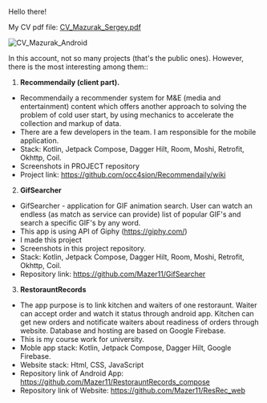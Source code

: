 Hello there!

My CV pdf file: [CV_Mazurak_Sergey.pdf](https://github.com/Mazer11/Mazer11/blob/e0964004e5c73957dcffefb5b2ffa5c77b07af32/CV_Android_Mazurak.pdf)

![CV_Mazurak_Android](https://user-images.githubusercontent.com/86118013/235215621-7a9163fe-a60f-43f4-baa4-674267b43c9d.png)

In this account, not so many projects (that's the public ones). However, there is the most interesting among them::
1. **Recommendaily (client part).**
  - Recommendaily a recommender system for M&E (media and entertainment) content which offers another approach to solving the problem of cold user start, by using mechanics to accelerate the collection and markup of data.
  - There are a few developers in the team. I am responsible for the mobile application.
  - Stack: Kotlin, Jetpack Compose, Dagger Hilt, Room, Moshi, Retrofit, Okhttp, Coil.
  - Screenshots in PROJECT repository
  - Project link: https://github.com/occ4sion/Recommendaily/wiki
2. **GifSearcher**
  - GifSearcher - application for GIF animation search. User can watch an endless (as match as service can provide) list of popular GIF's and search a specific GIF's by any word.
  - This app is using API of Giphy (https://giphy.com/)
  - I made this project
  - Screenshots in this project repository.
  - Stack: Kotlin, Jetpack Compose, Dagger Hilt, Room, Moshi, Retrofit, Okhttp, Coil.
  - Repository link: https://github.com/Mazer11/GifSearcher
3. **RestorauntRecords**
  - The app purpose is to link kitchen and waiters of one restoraunt. Waiter can accept order and watch it status through android app. Kitchen can get new orders and notificate waiters about readiness of orders through website. Database and hosting are based on Google Firebase.
  - This is my course work for university.
  - Moble app stack: Kotlin, Jetpack Compose, Dagger Hilt, Google Firebase.
  - Website stack: Html, CSS, JavaScript
  - Repository link of Android App: https://github.com/Mazer11/RestorauntRecords_compose
  - Repository link of Website: https://github.com/Mazer11/ResRec_web
